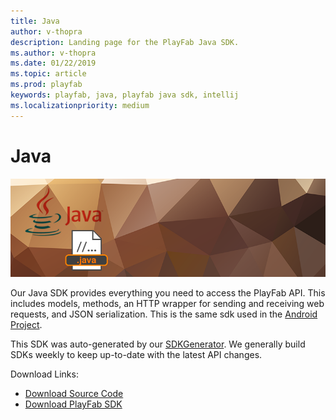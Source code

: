 ```yaml
---
title: Java
author: v-thopra
description: Landing page for the PlayFab Java SDK.
ms.author: v-thopra
ms.date: 01/22/2019
ms.topic: article
ms.prod: playfab
keywords: playfab, java, playfab java sdk, intellij
ms.localizationpriority: medium
---
```


# Java

![Java](media/java1.png)

Our Java SDK provides everything you need to access the PlayFab API. This includes models, methods, an HTTP wrapper for sending and receiving web requests, and JSON serialization. This is the same sdk used in the [Android Project](../androidstudio/index.md).

This SDK was auto-generated by our [SDKGenerator](https://api.playfab.com/sdks/sdk-generator). We generally build SDKs weekly to keep up-to-date with the latest API changes.

Download Links:

- [Download Source Code](https://github.com/PlayFab/JavaSDK)
- [Download PlayFab SDK](https://api.playfab.com/downloads/java)